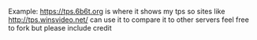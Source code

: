 Example: https://tps.6b6t.org is where it shows my tps so sites like http://tps.winsvideo.net/ can use it to compare it to other servers
feel free to fork but please include credit 
